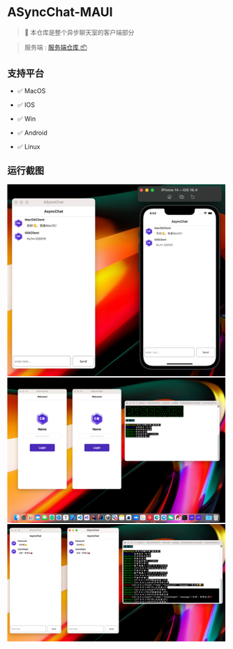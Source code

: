 # ASyncChat-MAUI
> 💬 本仓库是整个异步聊天室的客户端部分

> 服务端 : [服务端仓库 📦](https://github.com/binbinku/ASyncTCPChatRoom)

## 支持平台 

- ✅ MacOS

- ✅ IOS

- ✅ Win

- ✅ Android

- ✅ Linux

## 运行截图

<img src="./Doc/MacOS_IOS01.png" width="500">
<img src="./Doc/MacOS01.png" width="500">
<img src="./Doc/MacOS03.png" width="500">
